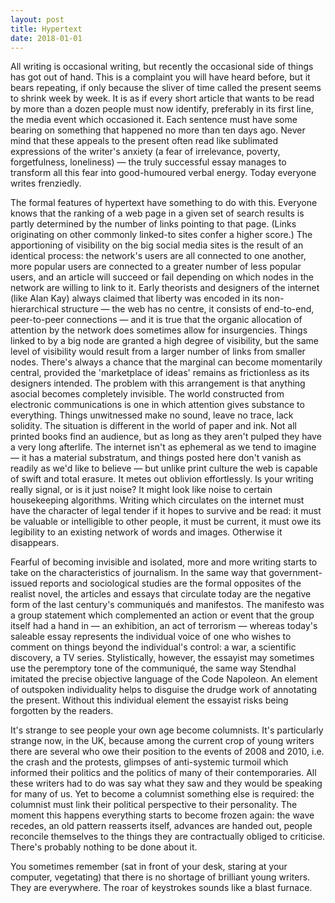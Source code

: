 ```yaml
---
layout: post
title: Hypertext
date: 2018-01-01
---
```


All writing is occasional writing, but recently the occasional side of things has got out of hand. This is a complaint you will have heard before, but it bears repeating, if only because the sliver of time called the present seems to shrink week by week. It is as if every short article that wants to be read by more than a dozen people must now identify, preferably in its first line, the media event which occasioned it. Each sentence must have some bearing on something that happened no more than ten days ago. Never mind that these appeals to the present often read like sublimated expressions of the writer's anxiety (a fear of irrelevance, poverty, forgetfulness, loneliness) — the truly successful essay manages to transform all this fear into good-humoured verbal energy. Today everyone writes frenziedly.

The formal features of hypertext have something to do with this. Everyone knows that the ranking of a web page in a given set of search results is partly determined by the number of links pointing to that page. (Links originating on other commonly linked-to sites confer a higher score.) The apportioning of visibility on the big social media sites is the result of an identical process: the network's users are all connected to one another, more popular users are connected to a greater number of less popular users, and an article will succeed or fail depending on which nodes in the network are willing to link to it. Early theorists and designers of the internet (like Alan Kay) always claimed that liberty was encoded in its non-hierarchical structure — the web has no centre, it consists of end-to-end, peer-to-peer connections — and it is true that the organic allocation of attention by the network does sometimes allow for insurgencies. Things linked to by a big node are granted a high degree of visibility, but the same level of visibility would result from a larger number of links from smaller nodes. There's always a chance that the marginal can become momentarily central, provided the 'marketplace of ideas' remains as frictionless as its designers intended. The problem with this arrangement is that anything asocial becomes completely invisible. The world constructed from electronic communications is one in which attention gives substance to everything. Things unwitnessed make no sound, leave no trace, lack solidity. The situation is different in the world of paper and ink. Not all printed books find an audience, but as long as they aren't pulped they have a very long afterlife. The internet isn't as ephemeral as we tend to imagine — it has a material substratum, and things posted here don't vanish as readily as we'd like to believe — but unlike print culture the web is capable of swift and total erasure. It metes out oblivion effortlessly. Is your writing really signal, or is it just noise? It might look like noise to certain housekeeping algorithms. Writing which circulates on the internet must have the character of legal tender if it hopes to survive and be read: it must be valuable or intelligible to other people, it must be current, it must owe its legibility to an existing network of words and images. Otherwise it disappears.

Fearful of becoming invisible and isolated, more and more writing starts to take on the characteristics of journalism. In the same way that government-issued reports and sociological studies are the formal opposites of the realist novel, the articles and essays that circulate today are the negative form of the last century's communiqués and manifestos. The manifesto was a group statement which complemented an action or event that the group itself had a hand in — an exhibition, an act of terrorism — whereas today's saleable essay represents the individual voice of one who wishes to comment on things beyond the individual's control: a war, a scientific discovery, a TV series. Stylistically, however, the essayist may sometimes use the peremptory tone of the communiqué, the same way Stendhal imitated the precise objective language of the Code Napoleon. An element of outspoken individuality helps to disguise the drudge work of annotating the present. Without this individual element the essayist risks being forgotten by the readers. 

It's strange to see people your own age become columnists. It's particularly strange now, in the UK, because among the current crop of young writers there are several who owe their position to the events of 2008 and 2010, i.e. the crash and the protests, glimpses of anti-systemic turmoil which informed their politics and the politics of many of their contemporaries. All these writers had to do was say what they saw and they would be speaking for many of us. Yet to become a columnist something else is required: the columnist must link their political perspective to their personality. The moment this happens everything starts to become frozen again: the wave recedes, an old pattern reasserts itself, advances are handed out, people reconcile themselves to the things they are contractually obliged to criticise. There's probably nothing to be done about it.

You sometimes remember (sat in front of your desk, staring at your computer, vegetating) that there is no shortage of brilliant young writers. They are everywhere. The roar of keystrokes sounds like a blast furnace.


